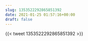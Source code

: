 ```yaml
---
slug: 1353522292865851392
date: 2021-01-25 01:57:16+00:00
draft: false
---
```


{{< tweet 1353522292865851392 >}}
